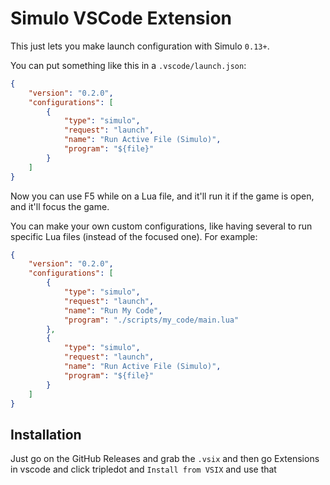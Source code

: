 # Simulo VSCode Extension

This just lets you make launch configuration with Simulo `0.13+`.

You can put something like this in a `.vscode/launch.json`:

```json
{
    "version": "0.2.0",
    "configurations": [
        {
            "type": "simulo",
            "request": "launch",
            "name": "Run Active File (Simulo)",
            "program": "${file}"
        }
    ]
}
```

Now you can use F5 while on a Lua file, and it'll run it if the game is open, and it'll focus the game.

You can make your own custom configurations, like having several to run specific Lua files (instead of the focused one). For example:

```json
{
    "version": "0.2.0",
    "configurations": [
        {
            "type": "simulo",
            "request": "launch",
            "name": "Run My Code",
            "program": "./scripts/my_code/main.lua"
        },
        {
            "type": "simulo",
            "request": "launch",
            "name": "Run Active File (Simulo)",
            "program": "${file}"
        }
    ]
}
```

## Installation

Just go on the GitHub Releases and grab the `.vsix` and then go Extensions in vscode and click tripledot and `Install from VSIX` and use that
